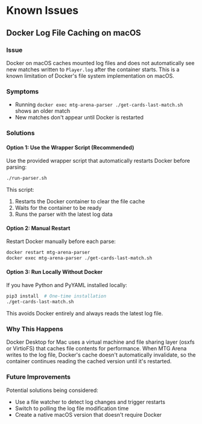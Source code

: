 # Known Issues

## Docker Log File Caching on macOS

### Issue
Docker on macOS caches mounted log files and does not automatically see new matches written to `Player.log` after the container starts. This is a known limitation of Docker's file system implementation on macOS.

### Symptoms
- Running `docker exec mtg-arena-parser ./get-cards-last-match.sh` shows an older match
- New matches don't appear until Docker is restarted

### Solutions

#### Option 1: Use the Wrapper Script (Recommended)
Use the provided wrapper script that automatically restarts Docker before parsing:

```bash
./run-parser.sh
```

This script:
1. Restarts the Docker container to clear the file cache
2. Waits for the container to be ready
3. Runs the parser with the latest log data

#### Option 2: Manual Restart
Restart Docker manually before each parse:

```bash
docker restart mtg-arena-parser
docker exec mtg-arena-parser ./get-cards-last-match.sh
```

#### Option 3: Run Locally Without Docker
If you have Python and PyYAML installed locally:

```bash
pip3 install  # One-time installation
./get-cards-last-match.sh
```

This avoids Docker entirely and always reads the latest log file.

### Why This Happens
Docker Desktop for Mac uses a virtual machine and file sharing layer (osxfs or VirtioFS) that caches file contents for performance. When MTG Arena writes to the log file, Docker's cache doesn't automatically invalidate, so the container continues reading the cached version until it's restarted.

### Future Improvements
Potential solutions being considered:
- Use a file watcher to detect log changes and trigger restarts
- Switch to polling the log file modification time
- Create a native macOS version that doesn't require Docker
